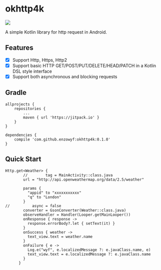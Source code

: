 # okhttp4k
[![](https://jitpack.io/v/enzowyf/okhttp4k.svg)](https://jitpack.io/#enzowyf/okhttp4k)

A simple Kotlin library for http request in Android.

## Features
- [x] Support Http, Https, Http2
- [x] Support basic HTTP GET/POST/PUT/DELETE/HEAD/PATCH in a Kotlin DSL style interface
- [x] Support both asynchronous and blocking requests

## Gradle
    allprojects {
        repositories {
	    	...
	    	maven { url 'https://jitpack.io' }
    	}
	}

	dependencies {
    	compile 'com.github.enzowyf:okhttp4k:0.1.0'
	}

## Quick Start
```
Http.get<Weather> {
        //        tag = MainActivity::class.java
        url = "http://api.openweathermap.org/data/2.5/weather"

        params {
          "appid" to "xxxxxxxxxxx"
          "q" to "London"
        }
//          async = false
        converter = GsonConverter(Weather::class.java)
        observeHandler = Handler(Looper.getMainLooper())
        onResponse { response ->
          response.errorBody?.let { setText(it) }
        }
        onSuccess { weather ->
          text_view.text = weather.name
        }
        onFailure { e ->
          Log.e("wyf", e.localizedMessage ?: e.javaClass.name, e)
          text_view.text = e.localizedMessage ?: e.javaClass.name
        }
      }
```
